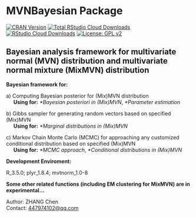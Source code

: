 MVNBayesian Package
======
[![CRAN Version](http://www.r-pkg.org/badges/version/MVNBayesian)](https://cran.r-project.org/package=MVNBayesian)
[![Total RStudio Cloud Downloads](http://cranlogs.r-pkg.org/badges/grand-total/MVNBayesian?color=brightgreen)](https://cran.r-project.org/package=MVNBayesian)
[![RStudio Cloud Downloads](http://cranlogs.r-pkg.org/badges/MVNBayesian?color=brightgreen)](https://cran.r-project.org/package=MVNBayesian)
[![License: GPL v2](https://img.shields.io/badge/License-GPL%20v2-blue.svg)](https://www.gnu.org/licenses/old-licenses/gpl-2.0.en.html)

## Bayesian analysis framework for multivariate normal (MVN) distribution and multivariate normal mixture (MixMVN) distribution

**Bayesian framework for:**<br/>

a) Computing Bayesian posterior for (Mix)MVN distribution<br/>
&nbsp;&nbsp;&nbsp;&nbsp;&nbsp;**Using for:** *\*Bayesian posteriori in (Mix)MVN*,&nbsp;*\*Parameter estimation*

b) Gibbs sampler for generating random vectors based on specified (Mix)MVN<br/>
&nbsp;&nbsp;&nbsp;&nbsp;&nbsp;**Using for:** *\*Marginal distributions in (Mix)MVN*

c) Markov Chain Monte Carlo (MCMC) for approaching any customized conditional distribution based on specified (Mix)MVN<br/>
&nbsp;&nbsp;&nbsp;&nbsp;&nbsp;**Using for:** *\*MCMC approach*,&nbsp;*\*Conditional distributions in (Mix)MVN*

**Development Enviroment:**

R_3.5.0; plyr_1.8.4; mvtnorm_1.0-8

**Some other related functions (including EM clustering for MixMVN) are in experimental...**

Author: ZHANG Chen<br/>
Contact: 447974102@qq.com<br/>
